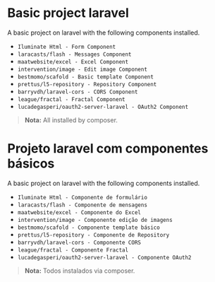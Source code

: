 # Basic project laravel

A basic project on laravel with the following components installed.

- `Iluminate Html - Form Component `
- `laracasts/flash - Messages Component`
- `maatwebsite/excel - Excel Component`
- `intervention/image - Edit image Component`
- `bestmomo/scafold - Basic template Component`
- `prettus/l5-repository - Repository Component`
- `barryvdh/laravel-cors - CORS Component`
- `league/fractal - Fractal Component`
- `lucadegasperi/oauth2-server-laravel - OAuth2 Component`

> **Nota:** All installed by composer.

# Projeto laravel com componentes básicos

A basic project on laravel with the following components installed.

- `Iluminate Html - Componente de formulário `
- `laracasts/flash - Componente de mensagens`
- `maatwebsite/excel - Componente do Excel`
- `intervention/image - Componente edição de imagens`
- `bestmomo/scafold - Componente template básico`
- `prettus/l5-repository - Componente de Repository`
- `barryvdh/laravel-cors - Componente CORS`
- `league/fractal - Componente Fractal`
- `lucadegasperi/oauth2-server-laravel - Componente OAuth2`

> **Nota:** Todos instalados via composer.
